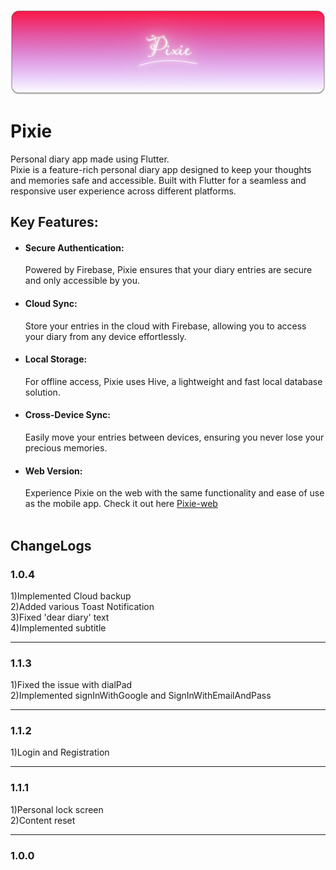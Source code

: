![Screenshot](assets/pixieWide.png)

# Pixie

Personal diary app made using Flutter. <br>
Pixie is a feature-rich personal diary app designed to keep your thoughts and memories safe and accessible. Built with Flutter for a seamless and responsive user experience across different platforms.

## Key Features:
* #### Secure Authentication:
  Powered by Firebase, Pixie ensures that your diary entries are secure and only accessible by you.
* #### Cloud Sync:
  Store your entries in the cloud with Firebase, allowing you to access your diary from any device effortlessly.
* #### Local Storage:
  For offline access, Pixie uses Hive, a lightweight and fast local database solution.
* #### Cross-Device Sync:
  Easily move your entries between devices, ensuring you never lose your precious memories.
* #### Web Version:
  Experience Pixie on the web with the same functionality and ease of use as the mobile app. Check it out here [Pixie-web](https://github.com/FrostyCake47/pixie-web/)
<br><br>

## ChangeLogs<br>

### 1.0.4<br>
1)Implemented Cloud backup <br>
2)Added various Toast Notification<br>
3)Fixed 'dear diary' text<br>
4)Implemented subtitle<br>

---------------------
### 1.1.3<br>
1)Fixed the issue with dialPad<br>
2)Implemented signInWithGoogle and SignInWithEmailAndPass<br>

--------------------
### 1.1.2<br>
1)Login and Registration<br>

--------------------
### 1.1.1<br>
1)Personal lock screen<br>
2)Content reset<br>

--------------------
### 1.0.0<br>
